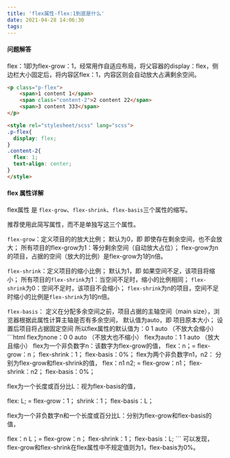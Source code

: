 ```yaml
---
title: 'flex属性-flex:1到底是什么'
date: 2021-04-28 14:06:30
tags:
---
```

#### 问题解答

flex：1即为flex-grow：1，经常用作自适应布局，将父容器的display：flex，侧边栏大小固定后，将内容区flex：1，内容区则会自动放大占满剩余空间。

```html
<p class="p-flex"> 
    <span>1 content 1</span>
    <span class="content-2">2 content 22</span>
    <span>3 content 333</span>
</p>

<style rel="stylesheet/scss" lang="scss">
.p-flex{
  display: flex;
}
.content-2{
  flex: 1;
  text-align: center;
}
</style>

```

#### flex 属性详解

flex属性 是 `flex-grow`、`flex-shrink`、`flex-basis`三个属性的缩写。

推荐使用此简写属性，而不是单独写这三个属性。

`flex-grow`：定义项目的的放大比例；
    默认为0，即 即使存在剩余空间，也不会放大；
    所有项目的flex-grow为1：等分剩余空间（自动放大占位）；
    flex-grow为n的项目，占据的空间（放大的比例）是flex-grow为1的n倍。

`flex-shrink`：定义项目的缩小比例；
    默认为1，即 如果空间不足，该项目将缩小；
    所有项目的`flex-shrink`为1：当空间不足时，缩小的比例相同；
    `flex-shrink`为0：空间不足时，该项目不会缩小；
    `flex-shrink`为n的项目，空间不足时缩小的比例是`flex-shrink`为1的n倍。

`flex-basis`： 定义在分配多余空间之前，项目占据的主轴空间（main size），浏览器根据此属性计算主轴是否有多余空间，
    默认值为auto，即 项目原本大小；
    设置后项目将占据固定空间
    所以flex属性的默认值为：0 1 auto （不放大会缩小）
    ```html
    flex为none：0 0 auto  （不放大也不缩小）
    flex为auto：1 1 auto  （放大且缩小）
    flex为一个非负数字n：该数字为flex-grow的值，
    flex：n；=  flex-grow：n；
    flex-shrink：1；
    flex-basis：0%；
    flex为两个非负数字n1，n2： 分别为flex-grow和flex-shrink的值，
    flex：n1 n2; = flex-grow：n1；
    flex-shrink：n2；
    flex-basis：0%；

   flex为一个长度或百分比L：视为flex-basis的值，

   flex: L; =  flex-grow：1；
    shrink：1；
    flex-basis：L；

   flex为一个非负数字n和一个长度或百分比L：分别为flex-grow和flex-basis的值，

   flex：n L；= flex-grow：n；
    flex-shrink：1；
    flex-basis：L;
    ```
   可以发现，flex-grow和flex-shrink在flex属性中不规定值则为1，flex-basis为0%。